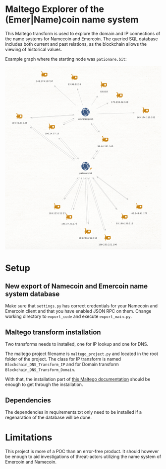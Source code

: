 # Maltego Explorer of the (Emer|Name)coin name system

This Maltego transform is used to explore the domain and 
IP connections of the name systems for Namecoin and Emercoin.
The queried SQL database includes both current and past relations, as the blockchain allows the viewing of historical values.

Example graph where the starting node was `pationare.bit`:

![](images/example_exploration.png)

# Setup

## New export of Namecoin and Emercoin name system database

Make sure that `settings.py` has correct credentials for your Namecoin and Emercoin client and that you have enabled JSON RPC on them.
Change working directory to `export_code` and execute `export_main.py`.

## Maltego transform installation
Two transforms needs to installed, one for IP lookup and one for DNS.

The maltego project filename is `maltego_project.py` and located in the root folder of the project. The class for IP transform is named `Blockchain_DNS_Transform_IP` and for Domain transform `Blockchain_DNS_Transform_Domain`.

With that, the installation part of [this Maltego documentation](https://docs.maltego.com/support/solutions/articles/15000017605-writing-local-transforms-in-python) should be enough to get through the installation.

## Dependencies

The dependencies in requirements.txt only need to be installed if a regenaration of the database will be done.

# Limitations

This project is more of a POC than an error-free product.
It should however be enough to aid investigations of threat-actors utilizing the name system of Emercoin and Namecoin.
